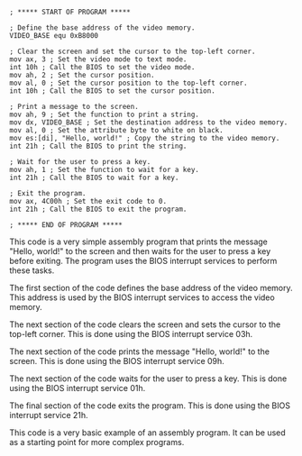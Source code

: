 ```assembly
; ***** START OF PROGRAM *****

; Define the base address of the video memory.
VIDEO_BASE equ 0xB8000

; Clear the screen and set the cursor to the top-left corner.
mov ax, 3 ; Set the video mode to text mode.
int 10h ; Call the BIOS to set the video mode.
mov ah, 2 ; Set the cursor position.
mov al, 0 ; Set the cursor position to the top-left corner.
int 10h ; Call the BIOS to set the cursor position.

; Print a message to the screen.
mov ah, 9 ; Set the function to print a string.
mov dx, VIDEO_BASE ; Set the destination address to the video memory.
mov al, 0 ; Set the attribute byte to white on black.
mov es:[di], "Hello, world!" ; Copy the string to the video memory.
int 21h ; Call the BIOS to print the string.

; Wait for the user to press a key.
mov ah, 1 ; Set the function to wait for a key.
int 21h ; Call the BIOS to wait for a key.

; Exit the program.
mov ax, 4C00h ; Set the exit code to 0.
int 21h ; Call the BIOS to exit the program.

; ***** END OF PROGRAM *****
```

This code is a very simple assembly program that prints the message "Hello, world!" to the screen and then waits for the user to press a key before exiting. The program uses the BIOS interrupt services to perform these tasks.

The first section of the code defines the base address of the video memory. This address is used by the BIOS interrupt services to access the video memory.

The next section of the code clears the screen and sets the cursor to the top-left corner. This is done using the BIOS interrupt service 03h.

The next section of the code prints the message "Hello, world!" to the screen. This is done using the BIOS interrupt service 09h.

The next section of the code waits for the user to press a key. This is done using the BIOS interrupt service 01h.

The final section of the code exits the program. This is done using the BIOS interrupt service 21h.

This code is a very basic example of an assembly program. It can be used as a starting point for more complex programs.
